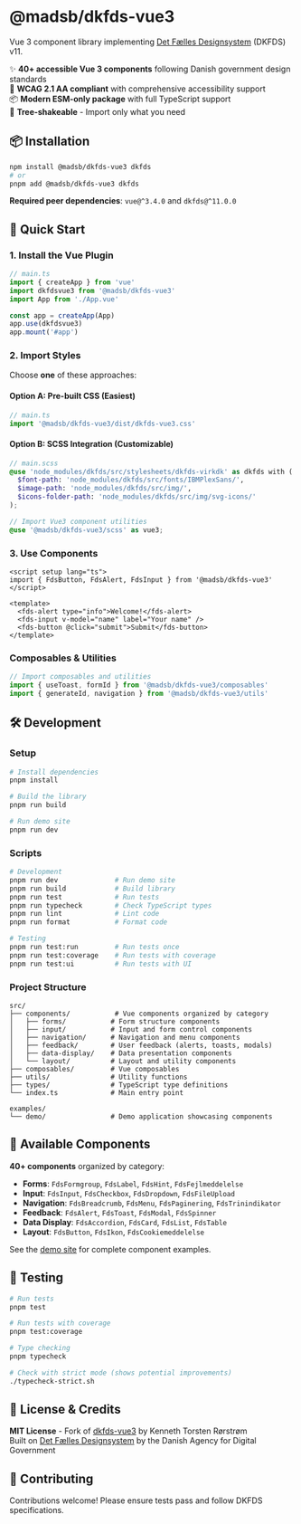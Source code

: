 # @madsb/dkfds-vue3

Vue 3 component library implementing [Det Fælles Designsystem](https://designsystem.dk/) (DKFDS) v11.

✨ **40+ accessible Vue 3 components** following Danish government design standards  
🎯 **WCAG 2.1 AA compliant** with comprehensive accessibility support  
📦 **Modern ESM-only package** with full TypeScript support  
🌲 **Tree-shakeable** - Import only what you need

## 📦 Installation

```bash
npm install @madsb/dkfds-vue3 dkfds
# or
pnpm add @madsb/dkfds-vue3 dkfds
```

**Required peer dependencies**: `vue@^3.4.0` and `dkfds@^11.0.0`

## 🚀 Quick Start

### 1. Install the Vue Plugin

```typescript
// main.ts
import { createApp } from 'vue'
import dkfdsvue3 from '@madsb/dkfds-vue3'
import App from './App.vue'

const app = createApp(App)
app.use(dkfdsvue3)
app.mount('#app')
```

### 2. Import Styles

Choose **one** of these approaches:

#### Option A: Pre-built CSS (Easiest)
```typescript
// main.ts
import '@madsb/dkfds-vue3/dist/dkfds-vue3.css'
```

#### Option B: SCSS Integration (Customizable)
```scss
// main.scss
@use 'node_modules/dkfds/src/stylesheets/dkfds-virkdk' as dkfds with (
  $font-path: 'node_modules/dkfds/src/fonts/IBMPlexSans/',
  $image-path: 'node_modules/dkfds/src/img/',
  $icons-folder-path: 'node_modules/dkfds/src/img/svg-icons/'
);

// Import Vue3 component utilities
@use '@madsb/dkfds-vue3/scss' as vue3;
```

### 3. Use Components

```vue
<script setup lang="ts">
import { FdsButton, FdsAlert, FdsInput } from '@madsb/dkfds-vue3'
</script>

<template>
  <fds-alert type="info">Welcome!</fds-alert>
  <fds-input v-model="name" label="Your name" />
  <fds-button @click="submit">Submit</fds-button>
</template>
```

### Composables & Utilities

```typescript
// Import composables and utilities
import { useToast, formId } from '@madsb/dkfds-vue3/composables'
import { generateId, navigation } from '@madsb/dkfds-vue3/utils'
```

## 🛠️ Development

### Setup

```bash
# Install dependencies
pnpm install

# Build the library
pnpm run build

# Run demo site
pnpm run dev
```

### Scripts

```bash
# Development
pnpm run dev              # Run demo site
pnpm run build            # Build library
pnpm run test             # Run tests
pnpm run typecheck        # Check TypeScript types
pnpm run lint             # Lint code
pnpm run format           # Format code

# Testing
pnpm run test:run         # Run tests once
pnpm run test:coverage    # Run tests with coverage
pnpm run test:ui          # Run tests with UI
```

### Project Structure

```
src/
├── components/           # Vue components organized by category
│   ├── forms/           # Form structure components
│   ├── input/           # Input and form control components
│   ├── navigation/      # Navigation and menu components
│   ├── feedback/        # User feedback (alerts, toasts, modals)
│   ├── data-display/    # Data presentation components
│   └── layout/          # Layout and utility components
├── composables/         # Vue composables
├── utils/               # Utility functions
├── types/               # TypeScript type definitions
└── index.ts             # Main entry point

examples/
└── demo/                # Demo application showcasing components
```

## 🎯 Available Components

**40+ components** organized by category:
- **Forms**: `FdsFormgroup`, `FdsLabel`, `FdsHint`, `FdsFejlmeddelelse`
- **Input**: `FdsInput`, `FdsCheckbox`, `FdsDropdown`, `FdsFileUpload`
- **Navigation**: `FdsBreadcrumb`, `FdsMenu`, `FdsPaginering`, `FdsTrinindikator`
- **Feedback**: `FdsAlert`, `FdsToast`, `FdsModal`, `FdsSpinner`
- **Data Display**: `FdsAccordion`, `FdsCard`, `FdsList`, `FdsTable`
- **Layout**: `FdsButton`, `FdsIkon`, `FdsCookiemeddelelse`

See the [demo site](examples/demo/) for complete component examples.

## 🧪 Testing

```bash
# Run tests
pnpm test

# Run tests with coverage
pnpm test:coverage

# Type checking
pnpm typecheck

# Check with strict mode (shows potential improvements)
./typecheck-strict.sh
```

## 📄 License & Credits

**MIT License** - Fork of [dkfds-vue3](https://github.com/whitewillow/dkfds-vue3) by Kenneth Torsten Rørstrøm  
Built on [Det Fælles Designsystem](https://designsystem.dk/) by the Danish Agency for Digital Government

## 🤝 Contributing

Contributions welcome! Please ensure tests pass and follow DKFDS specifications.

